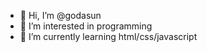 - 👋 Hi, I’m @godasun
- 👀 I’m interested in programming
- 🌱 I’m currently learning html/css/javascript

<!---
godasun/godasun is a ✨ special ✨ repository because its `README.md` (this file) appears on your GitHub profile.
You can click the Preview link to take a look at your changes.
--->
